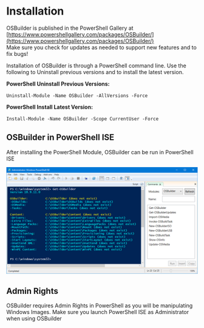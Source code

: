 # Installation

OSBuilder is published in the PowerShell Gallery at [https://www.powershellgallery.com/packages/OSBuilder/](https://www.powershellgallery.com/packages/OSBuilder/)  
Make sure you check for updates as needed to support new features and to fix bugs!

Installation of OSBuilder is through a PowerShell command line. Use the following to Uninstall previous versions and to install the latest version.

**PowerShell Uninstall Previous Versions:**

```text
Uninstall-Module -Name OSBuilder -AllVersions -Force
```

**PowerShell Install Latest Version:**

```text
Install-Module -Name OSBuilder -Scope CurrentUser -Force
```

## OSBuilder in PowerShell ISE

After installing the PowerShell Module, OSBuilder can be run in PowerShell ISE

![OSBuilder 18.9.11.0](../.gitbook/assets/2018-09-11_15-11-53.png)

## Admin Rights

OSBuilder requires Admin Rights in PowerShell as you will be manipulating Windows Images. Make sure you launch PowerShell ISE as Administrator when using OSBuilder

